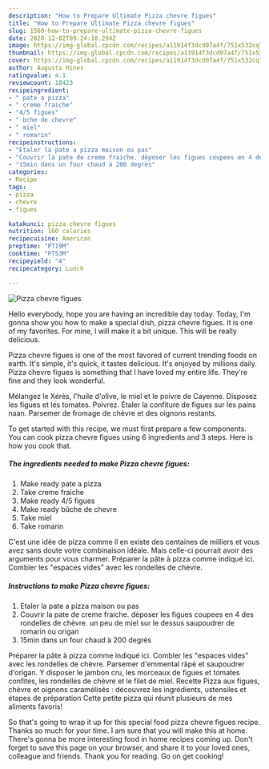 ```yaml
---
description: "How to Prepare Ultimate Pizza chevre figues"
title: "How to Prepare Ultimate Pizza chevre figues"
slug: 1560-how-to-prepare-ultimate-pizza-chevre-figues
date: 2020-12-02T09:24:18.294Z
image: https://img-global.cpcdn.com/recipes/a11914f3dcd07a4f/751x532cq70/pizza-chevre-figues-photo-principale-de-la-recette.jpg
thumbnail: https://img-global.cpcdn.com/recipes/a11914f3dcd07a4f/751x532cq70/pizza-chevre-figues-photo-principale-de-la-recette.jpg
cover: https://img-global.cpcdn.com/recipes/a11914f3dcd07a4f/751x532cq70/pizza-chevre-figues-photo-principale-de-la-recette.jpg
author: Augusta Hines
ratingvalue: 4.1
reviewcount: 18423
recipeingredient:
- " pate a pizza"
- " creme fraiche"
- "4/5 figues"
- " bche de chevre"
- " miel"
- " romarin"
recipeinstructions:
- "Etaler la pate a pizza maison ou pas"
- "Couvrir la pate de creme fraiche. déposer les figues coupees en 4 des rondelles de chèvre. un peu de miel sur le dessus saupoudrer de romarin ou origan"
- "15min dans un four chaud à 200 degrés"
categories:
- Recipe
tags:
- pizza
- chevre
- figues

katakunci: pizza chevre figues 
nutrition: 160 calories
recipecuisine: American
preptime: "PT19M"
cooktime: "PT53M"
recipeyield: "4"
recipecategory: Lunch

---
```



![Pizza chevre figues](https://img-global.cpcdn.com/recipes/a11914f3dcd07a4f/751x532cq70/pizza-chevre-figues-photo-principale-de-la-recette.jpg)

Hello everybody, hope you are having an incredible day today. Today, I'm gonna show you how to make a special dish, pizza chevre figues. It is one of my favorites. For mine, I will make it a bit unique. This will be really delicious.

Pizza chevre figues is one of the most favored of current trending foods on earth. It's simple, it's quick, it tastes delicious. It's enjoyed by millions daily. Pizza chevre figues is something that I have loved my entire life. They're fine and they look wonderful.

Mélangez le Xérès, l&#39;huile d&#39;olive, le miel et le poivre de Cayenne. Disposez les figues et les tomates. Poivrez. Étaler la confiture de figues sur les pains naan. Parsemer de fromage de chèvre et des oignons restants.


To get started with this recipe, we must first prepare a few components. You can cook pizza chevre figues using 6 ingredients and 3 steps. Here is how you cook that.

<!--inarticleads1-->

##### The ingredients needed to make Pizza chevre figues:

1. Make ready  pate a pizza
1. Take  creme fraiche
1. Make ready 4/5 figues
1. Make ready  bûche de chevre
1. Take  miel
1. Take  romarin


C&#39;est une idée de pizza comme il en existe des centaines de milliers et vous avez sans doute votre combinaison idéale. Mais celle-ci pourrait avoir des arguments pour vous charmer. Préparer la pâte à pizza comme indiqué ici. Combler les &#34;espaces vides&#34; avec les rondelles de chèvre. 

<!--inarticleads2-->

##### Instructions to make Pizza chevre figues:

1. Etaler la pate a pizza maison ou pas
1. Couvrir la pate de creme fraiche. déposer les figues coupees en 4 des rondelles de chèvre. un peu de miel sur le dessus saupoudrer de romarin ou origan
1. 15min dans un four chaud à 200 degrés


Préparer la pâte à pizza comme indiqué ici. Combler les &#34;espaces vides&#34; avec les rondelles de chèvre. Parsemer d&#39;emmental râpé et saupoudrer d&#39;origan. Y disposer le jambon cru, les morceaux de figues et tomates confites, les rondelles de chèvre et le filet de miel. Recette Pizza aux figues, chèvre et oignons caramélisés : découvrez les ingrédients, ustensiles et étapes de préparation Cette petite pizza qui réunit plusieurs de mes aliments favoris! 

So that's going to wrap it up for this special food pizza chevre figues recipe. Thanks so much for your time. I am sure that you will make this at home. There's gonna be more interesting food in home recipes coming up. Don't forget to save this page on your browser, and share it to your loved ones, colleague and friends. Thank you for reading. Go on get cooking!
